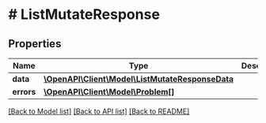 # # ListMutateResponse

## Properties

Name | Type | Description | Notes
------------ | ------------- | ------------- | -------------
**data** | [**\OpenAPI\Client\Model\ListMutateResponseData**](ListMutateResponseData.md) |  | [optional]
**errors** | [**\OpenAPI\Client\Model\Problem[]**](Problem.md) |  | [optional]

[[Back to Model list]](../../README.md#models) [[Back to API list]](../../README.md#endpoints) [[Back to README]](../../README.md)

